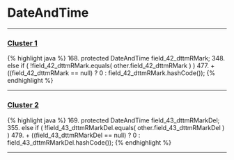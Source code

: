 # DateAndTime

***

### [Cluster 1](./1)
{% highlight java %}
168. protected DateAndTime field_42_dttmRMark;
348.     else if ( !field_42_dttmRMark.equals( other.field_42_dttmRMark ) )
477.             + ((field_42_dttmRMark == null) ? 0 : field_42_dttmRMark.hashCode());
{% endhighlight %}

***

### [Cluster 2](./2)
{% highlight java %}
169. protected DateAndTime field_43_dttmRMarkDel;
355.     else if ( !field_43_dttmRMarkDel.equals( other.field_43_dttmRMarkDel ) )
479.             + ((field_43_dttmRMarkDel == null) ? 0 : field_43_dttmRMarkDel.hashCode());
{% endhighlight %}

***

